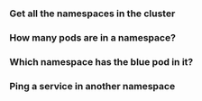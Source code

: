 ### Get all the namespaces in the cluster

### How many pods are in a namespace?

### Which namespace has the blue pod in it?

### Ping a service in another namespace

